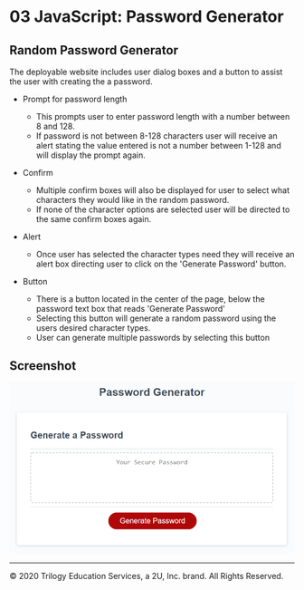 # 03 JavaScript: Password Generator

## Random Password Generator

The deployable website includes user dialog boxes and a button to assist the user with creating the a password.

* Prompt for password length
  * This prompts user to enter password length with a number between 8 and 128.
  * If password is not between 8-128 characters user will receive an alert stating the value entered is not a number between 1-128 and will display the prompt again.

* Confirm
  * Multiple confirm boxes will also be displayed for user to select what characters they would like in the random password.
  * If none of the character options are selected user will be directed to the same confirm boxes again.

* Alert
  * Once user has selected the character types need they will receive an alert box directing user to click on the 'Generate Password' button.

* Button
  * There is a button located in the center of the page, below the password text box that reads 'Generate Password'
  * Selecting this button will generate a random password using the users desired character types.
  * User can generate multiple passwords by selecting this button

## Screenshot

![password generator demo](./Assets/03-javascript-homework-demo.png)

- - -
© 2020 Trilogy Education Services, a 2U, Inc. brand. All Rights Reserved.
